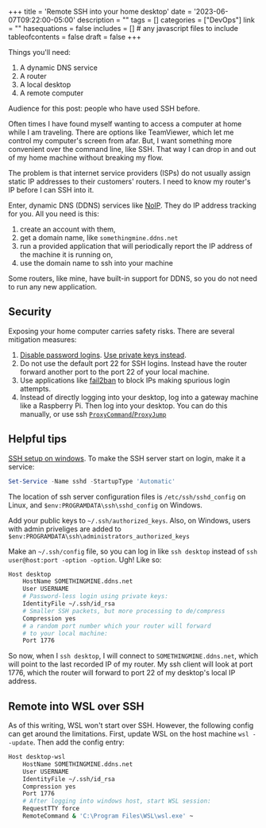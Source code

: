 +++
title = 'Remote SSH into your home desktop'
date = '2023-06-07T09:22:00-05:00'
description = ""
tags = []
categories = ["DevOps"]
link = ""
hasequations = false
includes = []       # any javascript files to include
tableofcontents = false
draft = false
+++

Things you'll need:

1. A dynamic DNS service
2. A router
3. A local desktop
4. A remote computer

Audience for this post: people who have used SSH before.

Often times I have found myself wanting to access a computer at home while I am traveling. There are options like TeamViewer, which let me control my computer's screen from afar. But, I want something more convenient over the command line, like SSH. That way I can drop in and out of my home machine without breaking my flow.

The problem is that internet service providers (ISPs) do not usually assign static IP addresses to their customers' routers. I need to know my router's IP before I can SSH into it.

Enter, dynamic DNS (DDNS) services like [NoIP](https://NoIP.com). They do IP address tracking for you. All you need is this:

1. create an account with them,
2. get a domain name, like `somethingmine.ddns.net`
3. run a provided application that will periodically report the IP address of the machine it is running on,
4. use the domain name to ssh into your machine

Some routers, like mine, have built-in support for DDNS, so you do not need to run any new application.

## Security

Exposing your home computer carries safety risks. There are several mitigation measures:

1. [Disable password logins](https://stackoverflow.com/a/20898942/4591810). [Use private keys instead](https://www.digitalocean.com/community/tutorials/how-to-configure-ssh-key-based-authentication-on-a-linux-server).
2. Do not use the default port 22 for SSH logins. Instead have the router forward another port to the port 22 of your local machine.
3. Use applications like [fail2ban](https://github.com/fail2ban/fail2ban) to block IPs making spurious login attempts.
4. Instead of directly logging into your desktop, log into a gateway machine like a Raspberry Pi. Then log into your desktop. You can do this manually, or use ssh [`ProxyCommand`/`ProxyJump`](https://goteleport.com/blog/ssh-proxyjump-ssh-proxycommand/)

## Helpful tips

[SSH setup on windows](https://github.com/PowerShell/Win32-OpenSSH/wiki).
To make the SSH server start on login, make it a service:

```powershell
Set-Service -Name sshd -StartupType 'Automatic'
```

The location of ssh server configuration files is `/etc/ssh/sshd_config` on Linux, and `$env:PROGRAMDATA\ssh\sshd_config` on Windows.

Add your public keys to `~/.ssh/authorized_keys`.  Also, on Windows, users with admin priveliges are added to `$env:PROGRAMDATA\ssh\administrators_authorized_keys`

Make an `~/.ssh/config` file, so you can log in like `ssh desktop` instead of `ssh user@host:port -option -option`. Ugh! Like so:

```bash
Host desktop
    HostName SOMETHINGMINE.ddns.net
    User USERNAME
    # Password-less login using private keys:
    IdentityFile ~/.ssh/id_rsa
    # Smaller SSH packets, but more processing to de/compress
    Compression yes
    # a random port number which your router will forward
    # to your local machine:
    Port 1776
```

So now, when I `ssh desktop`, I will connect to `SOMETHINGMINE.ddns.net`, which will point to the last recorded IP of my router. My ssh client will look at port 1776, which the router will forward to port 22 of my desktop's local IP address.

## Remote into WSL over SSH

As of this writing, WSL won't start over SSH. However, the following config can get around the limitations. First, update WSL on the host machine `wsl --update`. Then add the config entry:

```bash
Host desktop-wsl
    HostName SOMETHINGMINE.ddns.net
    User USERNAME
    IdentityFile ~/.ssh/id_rsa
    Compression yes
    Port 1776
    # After logging into windows host, start WSL session:
    RequestTTY force
    RemoteCommand & 'C:\Program Files\WSL\wsl.exe' ~
```
